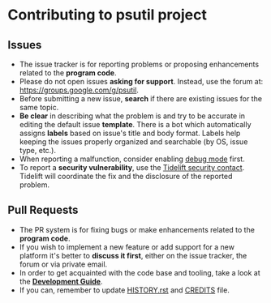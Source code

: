 Contributing to psutil project
==============================

Issues
------

* The issue tracker is for reporting problems or proposing enhancements related
  to the **program code**.
* Please do not open issues **asking for support**. Instead, use the forum at:
  https://groups.google.com/g/psutil.
* Before submitting a new issue, **search** if there are existing issues for
  the same topic.
* **Be clear** in describing what the problem is and try to be accurate in
  editing the default issue **template**. There is a bot which automatically
  assigns **labels** based on issue's title and body format. Labels help
  keeping the issues properly organized and searchable (by OS, issue type, etc.).
* When reporting a malfunction, consider enabling
  [debug mode](https://psutil.readthedocs.io/en/latest/#debug-mode) first.
* To report a **security vulnerability**, use the
  [Tidelift security contact](https://tidelift.com/security).
  Tidelift will coordinate the fix and the disclosure of the reported problem.

Pull Requests
-------------

* The PR system is for fixing bugs or make enhancements related to the
  **program code**.
* If you wish to implement a new feature or add support for a new platform it's
  better to **discuss it first**, either on the issue tracker, the forum or via
  private email.
* In order to get acquainted with the code base and tooling, take a look at the
  **[Development Guide](https://github.com/giampaolo/psutil/blob/master/docs/DEVGUIDE.rst)**.
* If you can, remember to update
  [HISTORY.rst](https://github.com/giampaolo/psutil/blob/master/HISTORY.rst)
  and [CREDITS](https://github.com/giampaolo/psutil/blob/master/CREDITS) file.
